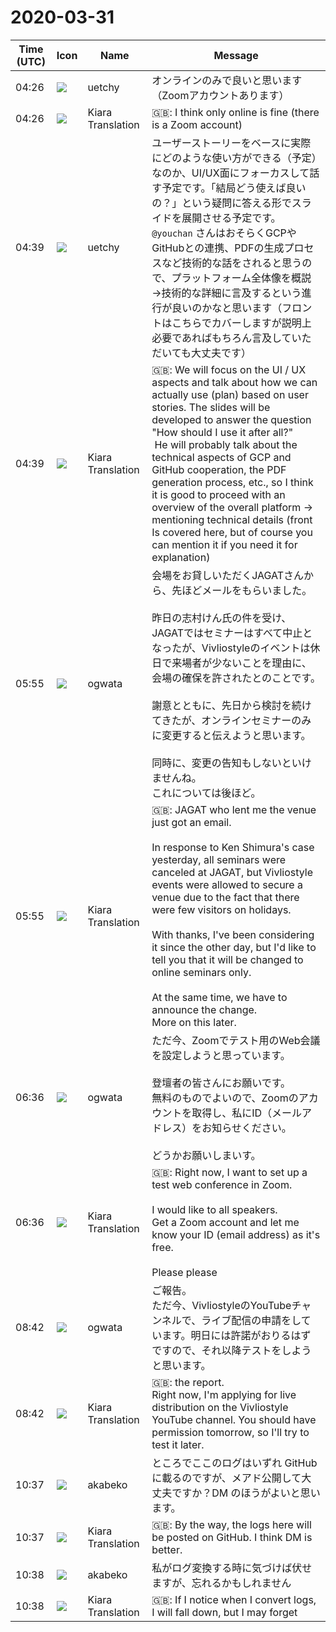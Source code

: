 # 2020-03-31

|Time (UTC)|Icon|Name|Message|
|---|---|---|---|
|04:26|![](https://avatars.slack-edge.com/2020-01-22/916403977808_18dc4c6c299ded1b6018_72.png)|uetchy|オンラインのみで良いと思います（Zoomアカウントあります）|
|04:26|![](https://avatars.slack-edge.com/2019-08-21/732685848020_f3f20736795184660348_72.png)|Kiara Translation|🇬🇧: I think only online is fine (there is a Zoom account)|
|04:39|![](https://avatars.slack-edge.com/2020-01-22/916403977808_18dc4c6c299ded1b6018_72.png)|uetchy|ユーザーストーリーをベースに実際にどのような使い方ができる（予定）なのか、UI/UX面にフォーカスして話す予定です。「結局どう使えば良いの？」という疑問に答える形でスライドを展開させる予定です。<br>`@youchan` さんはおそらくGCPやGitHubとの連携、PDFの生成プロセスなど技術的な話をされると思うので、プラットフォーム全体像を概説→技術的な詳細に言及するという進行が良いのかなと思います（フロントはこちらでカバーしますが説明上必要であればもちろん言及していただいても大丈夫です）|
|04:39|![](https://avatars.slack-edge.com/2019-08-21/732685848020_f3f20736795184660348_72.png)|Kiara Translation|🇬🇧: We will focus on the UI / UX aspects and talk about how we can actually use (plan) based on user stories. The slides will be developed to answer the question "How should I use it after all?"<br> He will probably talk about the technical aspects of GCP and GitHub cooperation, the PDF generation process, etc., so I think it is good to proceed with an overview of the overall platform → mentioning technical details (front Is covered here, but of course you can mention it if you need it for explanation)|
|05:55|![](https://avatars.slack-edge.com/2019-11-22/845042642576_070441337abaca9fb7b3_72.png)|ogwata|会場をお貸しいただくJAGATさんから、先ほどメールをもらいました。<br><br>昨日の志村けん氏の件を受け、JAGATではセミナーはすべて中止となったが、Vivliostyleのイベントは休日で来場者が少ないことを理由に、会場の確保を許されたとのことです。<br><br>謝意とともに、先日から検討を続けてきたが、オンラインセミナーのみに変更すると伝えようと思います。<br><br>同時に、変更の告知もしないといけませんね。<br>これについては後ほど。|
|05:55|![](https://avatars.slack-edge.com/2019-08-21/732685848020_f3f20736795184660348_72.png)|Kiara Translation|🇬🇧: JAGAT who lent me the venue just got an email.<br><br>In response to Ken Shimura's case yesterday, all seminars were canceled at JAGAT, but Vivliostyle events were allowed to secure a venue due to the fact that there were few visitors on holidays.<br><br>With thanks, I've been considering it since the other day, but I'd like to tell you that it will be changed to online seminars only.<br><br>At the same time, we have to announce the change.<br>More on this later.|
|06:36|![](https://avatars.slack-edge.com/2019-11-22/845042642576_070441337abaca9fb7b3_72.png)|ogwata|ただ今、Zoomでテスト用のWeb会議を設定しようと思っています。<br><br>登壇者の皆さんにお願いです。<br>無料のものでよいので、Zoomのアカウントを取得し、私にID（メールアドレス）をお知らせください。<br><br>どうかお願いしまいす。|
|06:36|![](https://avatars.slack-edge.com/2019-08-21/732685848020_f3f20736795184660348_72.png)|Kiara Translation|🇬🇧: Right now, I want to set up a test web conference in Zoom.<br><br>I would like to all speakers.<br>Get a Zoom account and let me know your ID (email address) as it's free.<br><br>Please please|
|08:42|![](https://avatars.slack-edge.com/2019-11-22/845042642576_070441337abaca9fb7b3_72.png)|ogwata|ご報告。<br>ただ今、VivliostyleのYouTubeチャンネルで、ライブ配信の申請をしています。明日には許諾がおりるはずですので、それ以降テストをしようと思います。|
|08:42|![](https://avatars.slack-edge.com/2019-08-21/732685848020_f3f20736795184660348_72.png)|Kiara Translation|🇬🇧: the report.<br>Right now, I'm applying for live distribution on the Vivliostyle YouTube channel. You should have permission tomorrow, so I'll try to test it later.|
|10:37|![](https://avatars.slack-edge.com/2019-05-15/624511073651_25909952cd7a069ceed2_72.png)|akabeko|ところでここのログはいずれ GitHub に載るのですが、メアド公開して大丈夫ですか？DM のほうがよいと思います。|
|10:37|![](https://avatars.slack-edge.com/2019-08-21/732685848020_f3f20736795184660348_72.png)|Kiara Translation|🇬🇧: By the way, the logs here will be posted on GitHub. I think DM is better.|
|10:38|![](https://avatars.slack-edge.com/2019-05-15/624511073651_25909952cd7a069ceed2_72.png)|akabeko|私がログ変換する時に気づけば伏せますが、忘れるかもしれません|
|10:38|![](https://avatars.slack-edge.com/2019-08-21/732685848020_f3f20736795184660348_72.png)|Kiara Translation|🇬🇧: If I notice when I convert logs, I will fall down, but I may forget|
